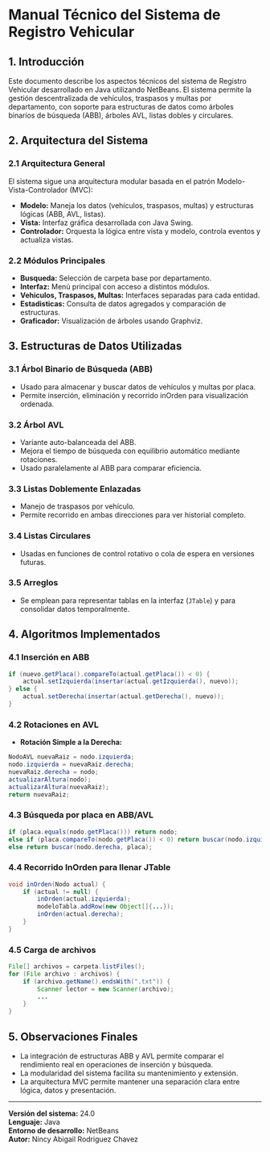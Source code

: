 # Manual Técnico del Sistema de Registro Vehicular

## 1. Introducción

Este documento describe los aspectos técnicos del sistema de Registro Vehicular desarrollado en Java utilizando NetBeans. El sistema permite la gestión descentralizada de vehículos, traspasos y multas por departamento, con soporte para estructuras de datos como árboles binarios de búsqueda (ABB), árboles AVL, listas dobles y circulares.

## 2. Arquitectura del Sistema

### 2.1 Arquitectura General

El sistema sigue una arquitectura modular basada en el patrón Modelo-Vista-Controlador (MVC):

- **Modelo:** Maneja los datos (vehículos, traspasos, multas) y estructuras lógicas (ABB, AVL, listas).
- **Vista:** Interfaz gráfica desarrollada con Java Swing.
- **Controlador:** Orquesta la lógica entre vista y modelo, controla eventos y actualiza vistas.

### 2.2 Módulos Principales

- **Busqueda:** Selección de carpeta base por departamento.
- **Interfaz:** Menú principal con acceso a distintos módulos.
- **Vehiculos, Traspasos, Multas:** Interfaces separadas para cada entidad.
- **Estadisticas:** Consulta de datos agregados y comparación de estructuras.
- **Graficador:** Visualización de árboles usando Graphviz.

## 3. Estructuras de Datos Utilizadas

### 3.1 Árbol Binario de Búsqueda (ABB)

- Usado para almacenar y buscar datos de vehículos y multas por placa.
- Permite inserción, eliminación y recorrido inOrden para visualización ordenada.

### 3.2 Árbol AVL

- Variante auto-balanceada del ABB.
- Mejora el tiempo de búsqueda con equilibrio automático mediante rotaciones.
- Usado paralelamente al ABB para comparar eficiencia.

### 3.3 Listas Doblemente Enlazadas

- Manejo de traspasos por vehículo.
- Permite recorrido en ambas direcciones para ver historial completo.

### 3.4 Listas Circulares

- Usadas en funciones de control rotativo o cola de espera en versiones futuras.

### 3.5 Arreglos

- Se emplean para representar tablas en la interfaz (`JTable`) y para consolidar datos temporalmente.

## 4. Algoritmos Implementados

### 4.1 Inserción en ABB

```java
if (nuevo.getPlaca().compareTo(actual.getPlaca()) < 0) {
    actual.setIzquierda(insertar(actual.getIzquierda(), nuevo));
} else {
    actual.setDerecha(insertar(actual.getDerecha(), nuevo));
}
```

### 4.2 Rotaciones en AVL

- **Rotación Simple a la Derecha:**

```java
NodoAVL nuevaRaiz = nodo.izquierda;
nodo.izquierda = nuevaRaiz.derecha;
nuevaRaiz.derecha = nodo;
actualizarAltura(nodo);
actualizarAltura(nuevaRaiz);
return nuevaRaiz;
```

### 4.3 Búsqueda por placa en ABB/AVL

```java
if (placa.equals(nodo.getPlaca())) return nodo;
else if (placa.compareTo(nodo.getPlaca()) < 0) return buscar(nodo.izquierda, placa);
else return buscar(nodo.derecha, placa);
```

### 4.4 Recorrido InOrden para llenar JTable

```java
void inOrden(Nodo actual) {
    if (actual != null) {
        inOrden(actual.izquierda);
        modeloTabla.addRow(new Object[]{...});
        inOrden(actual.derecha);
    }
}
```

### 4.5 Carga de archivos

```java
File[] archivos = carpeta.listFiles();
for (File archivo : archivos) {
    if (archivo.getName().endsWith(".txt")) {
        Scanner lector = new Scanner(archivo);
        ...
    }
}
```

## 5. Observaciones Finales

- La integración de estructuras ABB y AVL permite comparar el rendimiento real en operaciones de inserción y búsqueda.
- La modularidad del sistema facilita su mantenimiento y extensión.
- La arquitectura MVC permite mantener una separación clara entre lógica, datos y presentación.

---

**Versión del sistema:** 24.0\
**Lenguaje:** Java\
**Entorno de desarrollo:** NetBeans\
**Autor:** Nincy Abigail Rodriguez Chavez

